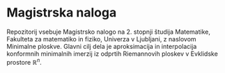 # Magistrska naloga
Repozitorij vsebuje Magistrsko nalogo na 2. stopnji študija Matematike, Fakulteta za matematiko in fiziko, Univerza v Ljubljani, z naslovom Minimalne ploskve.
Glavni cilj dela je aproksimacija in interpolacija konformnih minimalnih imerzij iz odprtih Riemannovih ploskev v Evklidske prostore $\mathbb{R}^{n}$.
